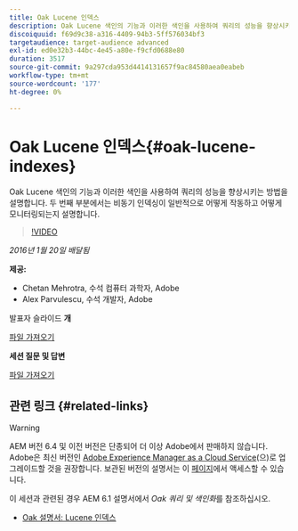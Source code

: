 ```yaml
---
title: Oak Lucene 인덱스
description: Oak Lucene 색인의 기능과 이러한 색인을 사용하여 쿼리의 성능을 향상시키는 방법을 설명합니다. 두 번째 부분에서는 비동기 인덱싱이 일반적으로 어떻게 작동하고 어떻게 모니터링되는지 설명합니다.
discoiquuid: f69d9c38-a316-4409-94b3-5ff576034bf3
targetaudience: target-audience advanced
exl-id: ed0e32b3-44bc-4e45-a80e-f9cfd0688e80
duration: 3517
source-git-commit: 9a297cda953d4414131657f9ac84580aea0eabeb
workflow-type: tm+mt
source-wordcount: '177'
ht-degree: 0%

---
```


# Oak Lucene 인덱스{#oak-lucene-indexes}

Oak Lucene 색인의 기능과 이러한 색인을 사용하여 쿼리의 성능을 향상시키는 방법을 설명합니다. 두 번째 부분에서는 비동기 인덱싱이 일반적으로 어떻게 작동하고 어떻게 모니터링되는지 설명합니다.

>[!VIDEO](https://video.tv.adobe.com/v/19303/?quality=9)

*2016년 1월 20일 배달됨*

**제공:**

* Chetan Mehrotra, 수석 컴퓨터 과학자, Adobe
* Alex Parvulescu, 수석 개발자, Adobe

발표자 슬라이드 **개**

[파일 가져오기](assets/aem-gems-012016-oak-lucene-indexes-async-local.pdf)

**세션 질문 및 답변**

[파일 가져오기](assets/q-a-1-20-16-gem-session-oak-lucene-indexes.pdf)

## 관련 링크 {#related-links}

>[!WARNING]
>
>AEM 버전 6.4 및 이전 버전은 단종되어 더 이상 Adobe에서 판매하지 않습니다.  Adobe은 최신 버전인 [Adobe Experience Manager as a Cloud Service](https://experienceleague.adobe.com/docs/experience-manager-cloud-service.html?lang=ko)(으)로 업그레이드할 것을 권장합니다.  보관된 버전의 설명서는 이 [페이지](https://experienceleague.adobe.com/docs/experience-manager-release-information/aem-release-updates/previous-updates/aem-previous-versions.html?lang=ko)에서 액세스할 수 있습니다.
>
>이 세션과 관련된 경우 AEM 6.1 설명서에서 *Oak 쿼리 및 색인화*&#x200B;를 참조하십시오.

* [Oak 설명서: Lucene 인덱스](https://jackrabbit.apache.org/oak/docs/query/lucene.html)
